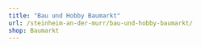 ```yaml
---
title: "Bau und Hobby Baumarkt"
url: /steinheim-an-der-murr/bau-und-hobby-baumarkt/
shop: Baumarkt
---
```

